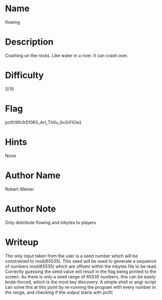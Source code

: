 # Name
flowing

# Description
Crashing on the rocks. Like water in a river. It can crash over.

# Difficulty
3/10

# Flag
pctf{Wh3rEf0R3\_Art\_Th0u\_0v3rFlOw}

# Hints
None

# Author Name
Robert Weiner

# Author Note
Only distribute flowing and inbytes to players

# Writeup
The only input taken from the user is a seed number which will be constrained to mod(65535). This seed will be used to generate a sequence of numbers mod(65535) which are offsets within the inbytes file to be read. Correctly guessing the seed value will result in the flag being printed to the screen. As there is only a seed range of 65535 numbers, this can be easily brute-forced, which is the most key discovery. A simple shell or angr script can solve this at this point by re-running the program with every number in the range, and checking if the output starts with pctf{
